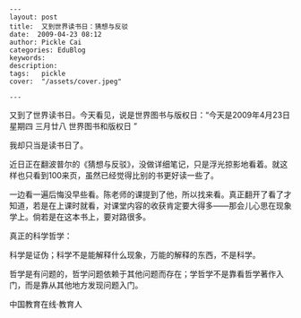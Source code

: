 
    ---
    layout: post  
    title:  又到世界读书日：猜想与反驳  
    date:  2009-04-23 08:12  
    author: Pickle Cai  
    categories: EduBlog  
    keywords: 
    description:   
    tags:	pickle   
    cover:  "/assets/cover.jpeg"  

    ---  
    
又到了世界读书日。今天看见，说是世界图书与版权日：“今天是2009年4月23日 星期四 三月廿八 世界图书和版权日 ”



我却只当是读书日了。



近日正在翻波普尔的《猜想与反驳》，没做详细笔记，只是浮光掠影地看着。就这样也只看到100来页，虽然已经觉得比别的书更好读一些了。



一边看一遍后悔没早些看。陈老师的课提到了他，所以找来看。真正翻开了看了才知道，若是在上课时就看，对课堂内容的收获肯定要大得多——那会儿心思在现象学上。倘若是在这本书上，要对路很多。



真正的科学哲学：





科学是证伪；科学不是能解释什么现象，万能的解释的东西，不是科学。

哲学是有问题的，哲学问题依赖于其他问题而存在；学哲学不是靠看哲学著作入门，而是靠从其他地方发现问题入门。

 



		    
 中国教育在线·教育人

